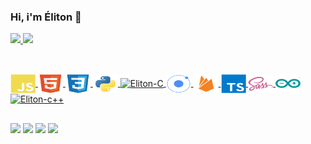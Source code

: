 ### Hi, i'm Éliton 👋

 <div>
  <a href="https://github.com/elitonnmelo">
  <img height="145em" src="https://github-readme-stats.vercel.app/api?username=elitonnmelo&show_icons=true&theme=tokyonight&include_all_commits=true&count_private=true"/>
  <img height="145em" src="https://github-readme-stats.vercel.app/api/top-langs/?username=elitonnmelo&layout=compact&langs_count=12&theme=tokyonight"/>
</div>

##

<div style="display: inline_block"><br>
  <img align="center" alt="Eliton-Js" height="30" width="40" src="https://raw.githubusercontent.com/devicons/devicon/master/icons/javascript/javascript-plain.svg">
  <img align="center" alt="Eliton-HTML" height="30" width="40" src="https://raw.githubusercontent.com/devicons/devicon/master/icons/html5/html5-original.svg">
  <img align="center" alt="Eliton-CSS" height="30" width="40" src="https://raw.githubusercontent.com/devicons/devicon/master/icons/css3/css3-original.svg">
  <img align="center" alt="Eliton-Python" height="30" width="40" src="https://raw.githubusercontent.com/devicons/devicon/master/icons/python/python-original.svg">
  <img align="center" alt="Eliton-C" height="30" width="40" src="https://cdn.jsdelivr.net/gh/devicons/devicon/icons/c/c-original.svg">
  <img align="center" alt="Eliton-Ionic" height="30" width="40" src="https://github.com/devicons/devicon/blob/master/icons/ionic/ionic-original.svg">
  <img align="center" alt="Eliton-Firebase" height="30" width="40" src="https://github.com/devicons/devicon/blob/master/icons/firebase/firebase-plain.svg">
  <img align="center" alt="Eliton-TypeScript" height="30" width="40" src="https://github.com/devicons/devicon/blob/master/icons/typescript/typescript-plain.svg">
  <img align="center" alt="Eliton-Sass" height="30" width="40" src="https://github.com/devicons/devicon/blob/master/icons/sass/sass-original.svg">
  <img align="center" alt="Eliton-Arduino" height="30" width="40" src="https://github.com/devicons/devicon/blob/master/icons/arduino/arduino-original.svg">
  <img align="center" alt="Eliton-c++" height="30" width="40" src="https://camo.githubusercontent.com/91be18bebd8afe5f89a4fb59eeb04ab47b5729a29c868185ee5221407a741c87/68747470733a2f2f63646e2e6a7364656c6976722e6e65742f67682f64657669636f6e732f64657669636f6e2f69636f6e732f63706c7573706c75732f63706c7573706c75732d6f726967696e616c2e737667">
 

</div>

##


<div> 
  <a href="https://www.instagram.com/elitonnmelo/" target="_blank"><img src="https://img.shields.io/badge/-Instagram-%23E4405F?style=for-the-badge&logo=instagram&logoColor=white" target="_blank"></a>
 <a href="https://discord.gg/wtyna5XU" target="_blank"><img src="https://img.shields.io/badge/Discord-7289DA?style=for-the-badge&logo=discord&logoColor=white" target="_blank"></a> 
  <a href = "mailto:elitonp.melo@gmail.com" target="_blank"><img src="https://img.shields.io/badge/-Gmail-%23333?style=for-the-badge&logo=gmail&logoColor=white" target="_blank"></a>
  <a href="https://www.linkedin.com/in/éliton-melo-b8593a213/" target="_blank"><img src="https://img.shields.io/badge/-LinkedIn-%230077B5?style=for-the-badge&logo=linkedin&logoColor=white" target="_blank"></a>



